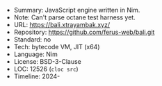* Summary:    JavaScript engine written in Nim.
* Note:       Can't parse octane test harness yet.
* URL:        https://bali.xtrayambak.xyz/
* Repository: https://github.com/ferus-web/bali.git
* Standard:   no
* Tech:       bytecode VM, JIT (x64)
* Language:   Nim
* License:    BSD-3-Clause
* LOC:        12526 (`cloc src`)
* Timeline:   2024-

